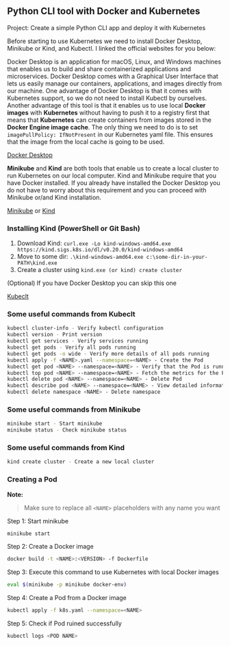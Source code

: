 ## Python CLI tool with Docker and Kubernetes

Project: Create a simple Python CLI app and deploy it with Kubernetes

Before starting to use Kubernetes we need to install Docker Desktop, Minikube or Kind, and Kubectl. I linked the official websites for you below:


Docker Desktop is an application for macOS, Linux, and Windows machines that enables us to build and share containerized applications and microservices.
Docker Desktop comes with a Graphical User Interface that lets us easily manage our containers, applications, and images directly from our machine. One advantage of Docker Desktop is that it comes with Kubernetes support, so we do not need to install Kubectl by ourselves. Another advantage of this tool is that it enables us to use local **Docker images** with **Kubernetes** without having to push it to a registry first that means that **Kubernetes** can create containers from images stored in the **Docker Engine image cache**. The only thing we need to do is to set `imagePullPolicy: IfNotPresent` in our Kubernetes yaml file. This ensures that the image from the local cache is going to be used.

[Docker Desktop](https://www.docker.com/products/docker-desktop/) <br/>

**Minikube** and **Kind** are both tools that enable us to create a local cluster to run Kubernetes on our local computer. Kind and Minikube require that you have  Docker installed. If you already have installed the Docker Desktop you do not have to worry about this requirement and you can proceed with Minikube or/and Kind installation.

[Minikube](https://minikube.sigs.k8s.io/docs/start/) or [Kind](https://kind.sigs.k8s.io/docs/user/quick-start/#installing-from-release-binaries)<br/>

### Installing Kind (PowerShell or Git Bash)
1. Download Kind: ```curl.exe -Lo kind-windows-amd64.exe https://kind.sigs.k8s.io/dl/v0.20.0/kind-windows-amd64```
2. Move to some dir: ```.\kind-windows-amd64.exe c:\some-dir-in-your-PATH\kind.exe```
3. Create a cluster using ```kind.exe (or kind) create cluster```

(Optional) If you have Docker Desktop you can skip this one 

[Kubeclt](https://kubernetes.io/docs/tasks/tools/)
   
### Some useful commands from Kubeclt

```bash
kubectl cluster-info - Verify kubectl configuration
kubectl version - Print version
kubectl get services - Verify services running
kubectl get pods - Verify all pods running
kubectl get pods -o wide - Verify more details of all pods running
kubectl apply -f <NAME>.yaml --namespace=<NAME> - Create the Pod
kubectl get pod <NAME> --namespace=<NAME> - Verify that the Pod is running
kubectl top pod <NAME> --namespace=<NAME> - Fetch the metrics for the Pod
kubectl delete pod <NAME> --namespace=<NAME> - Delete Pod
kubectl describe pod <NAME> --namespace=<NAME> - View detailed information about the Pod
kubectl delete namespace <NAME> - Delete namespace
```

### Some useful commands from Minikube

```bash
minikube start - Start minikube
minikube status - Check minikube status
```

### Some useful commands from Kind

```bash
kind create cluster - Create a new local cluster
```

### Creating a Pod

**Note:**
> Make sure to replace all `<NAME>` placeholders with any name you want


Step 1: Start minikube

```bash
minikube start
```

Step 2: Create a Docker image

```bash
docker build -t <NAME>:<VERSION> -f Dockerfile
```

Step 3: Execute this command to use Kubernetes with local Docker images

```bash
eval $(minikube -p minikube docker-env)
```

Step 4: Create a Pod from a Docker image

```bash
kubectl apply -f k8s.yaml --namespace=<NAME>
```
Step 5: Check if Pod ruined successfully

```bash
kubectl logs <POD NAME>
```

